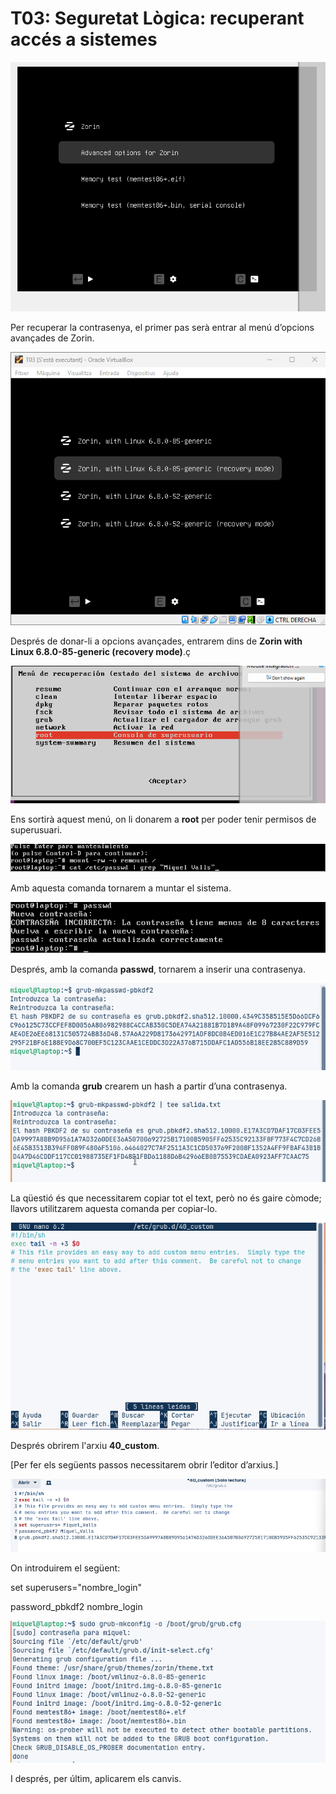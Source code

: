 # T03: Seguretat Lògica: recuperant accés a sistemes

![Imatge 01](img/I1.png)

Per recuperar la contrasenya, el primer pas serà entrar al menú d’opcions avançades de Zorin.

![Imatge 09](img/I9.png)

Després de donar-li a opcions avançades, entrarem dins de **Zorin with Linux 6.8.0-85-generic (recovery mode)**.ç

![Imatge 02](img/I2.png)

Ens sortirà aquest menú, on li donarem a **root** per poder tenir permisos de superusuari.

![Imatge 03](img/I3.png)

Amb aquesta comanda tornarem a muntar el sistema.

![Imatge 04](img/I4.png)

Després, amb la comanda **passwd**, tornarem a inserir una contrasenya.

![Imatge 10](img/I10.png)

Amb la comanda **grub** crearem un hash a partir d’una contrasenya.

![Imatge 12](img/I12.png)

La qüestió és que necessitarem copiar tot el text, però no és gaire còmode; llavors utilitzarem aquesta comanda per copiar-lo.

![Imatge 14](img/I14.png)

Després obrirem l'arxiu **40_custom**.

[Per fer els següents passos necessitarem obrir l’editor d’arxius.]

![Imatge 15](img/I15.png)

On introduirem el següent:

set superusers="nombre_login"

password_pbkdf2 nombre_login

![Imatge 16](img/I16.png)

I després, per últim, aplicarem els canvis.
